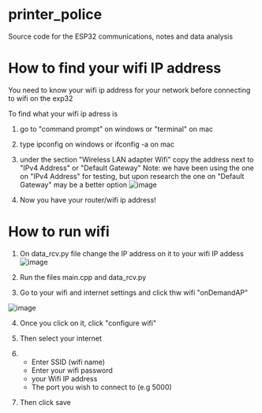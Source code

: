 # printer_police
Source code for the ESP32 communications, notes and data analysis

# How to find your wifi IP address
You need to know your wifi ip address for your network before connecting to wifi on the exp32

To find what your wifi ip adress is
1. go to "command prompt" on windows or "terminal" on mac
2. type ipconfig on windows or ifconfig -a on mac
3. under the section "Wireless LAN adapter Wifi" copy the address next to "IPv4 Address" or "Default Gateway"
Note: we have been using the one on "IPv4 Address" for testing, but upon research the one on "Default Gateway" may be a better option
![image](https://user-images.githubusercontent.com/106965302/174427507-f072d176-7c37-4d25-8e02-430c3db42f92.png)

4. Now you have your router/wifi ip address!


# How to run wifi
1. On data_rcv.py file change the IP address on it to your wifi IP addess
![image](https://user-images.githubusercontent.com/106965302/174428092-a332782f-2be6-4d2b-a602-e081ac14a852.png)

2. Run the files main.cpp and data_rcv.py
3. Go to your wifi and internet settings and click thw wifi "onDemandAP"

![image](https://user-images.githubusercontent.com/106965302/174426112-4ef3007b-5a36-43a9-b5cb-2a858868fdae.png)

4. Once you click on it, click "configure wifi"
5. Then select your internet
6.
   * Enter SSID (wifi name)
   * Enter your wifi password
   * your Wifi IP address
   * The port you wish to connect to (e.g 5000)

7. Then click save


